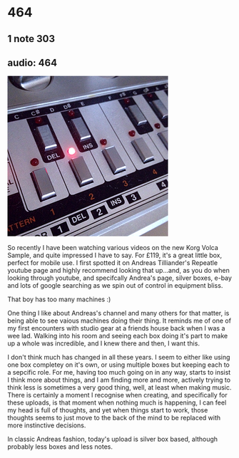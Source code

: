 # 464
## 1 note 303
audio: 464
---

![Image](/assets/img/snd464.png)

So recently I have been watching various videos on the new Korg Volca Sample, and quite impressed I have to say. For £119, it's a great little box, perfect for mobile use. I first spotted it on Andreas Tilliander's Repeatle youtube page and highly recommend looking that up…and, as you do when looking through youtube, and specifcally Andrea's page, silver boxes, e-bay and lots of google searching as we spin out of control in equipment bliss. 

That boy has too many machines :)

One thing I like about Andreas's channel and many others for that matter, is being able to see vaious machines doing their thing. It reminds me of one of my first encounters with studio gear at a friends house back when I was a wee lad. Walking into his room and seeing each box doing it's part to make up a whole was incredible, and I knew there and then, I want this.

I don't think much has changed in all these years. I seem to either like using one box completey on it's own, or using multiple boxes but keeping each to a sepcific role. For me, having too much going on in any way, starts to insist I think more about things, and I am finding more and more, actively trying to think less is sometimes a very good thing, well, at least when making music. There is certainly a moment I recognise when creating, and specifically for these uploads, is that moment when nothing much is happening, I can feel my head is full of thoughts, and yet when things start to work, those thoughts seems to just move to the back of the mind to be replaced with more instinctive decisions.

In classic Andreas fashion, today's upload is silver box based, although probably less boxes and less notes.